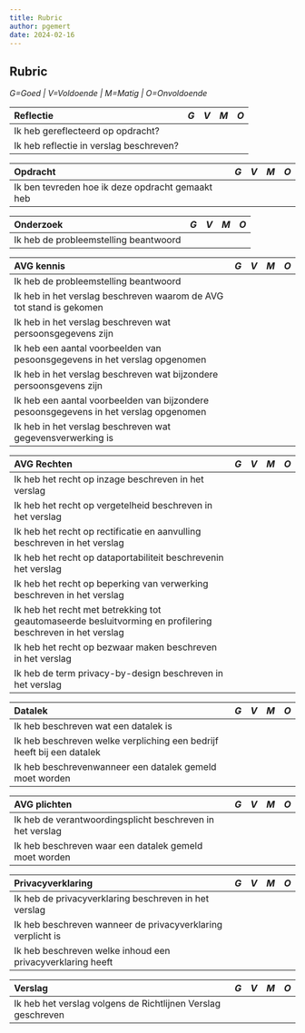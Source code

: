 ```yaml
---
title: Rubric
author: pgemert
date: 2024-02-16
---
```



## Rubric

*G=Goed \| V=Voldoende \| M=Matig \| O=Onvoldoende* 

| **Reflectie**                                       | *G* | *V* | *M* | *O* |
|:----------------------------------------------------|:----|:----|:----|:----|
| Ik heb gereflecteerd op opdracht?                   |     |     |     |     |
| Ik heb reflectie in verslag beschreven?             |     |     |     |     |


| **Opdracht**                                        | *G* | *V* | *M* | *O* |
|:----------------------------------------------------|:----|:----|:----|:----|
| Ik ben tevreden hoe ik deze opdracht gemaakt heb    |     |     |     |     |


| **Onderzoek**                                                   | *G* | *V* | *M* | *O* |
|:----------------------------------------------------------------|:----|:----|:----|:----|
| Ik heb de probleemstelling beantwoord                           |     |     |     |     |


| **AVG kennis**                                                  | *G* | *V* | *M* | *O* |
|:----------------------------------------------------------------|:----|:----|:----|:----|
| Ik heb de probleemstelling beantwoord                            |     |     |     |     |
| Ik heb in het verslag beschreven waarom de AVG tot stand is gekomen|     |     |     |     |
| Ik heb in het verslag beschreven wat persoonsgegevens zijn |     |     |     |     |
| Ik heb een aantal voorbeelden van pesoonsgegevens in het verslag opgenomen |     |     |     |     |
| Ik heb in het verslag beschreven wat bijzondere persoonsgevens zijn |     |     |     |     |
| Ik heb een aantal voorbeelden van bijzondere pesoonsgegevens in het verslag opgenomen           |     |     |     |     |
| Ik heb in het verslag beschreven wat gegevensverwerking is |     |     |     |     |


| **AVG Rechten**                                                                                           | *G* | *V* | *M* | *O* |
|:----------------------------------------------------------------------------------------------------------|:----|:----|:----|:----|
| Ik heb het recht op inzage beschreven in het verslag                                                      |     |     |     |     |
| Ik heb het recht op vergetelheid beschreven in het verslag                                                |     |     |     |     |
| Ik heb het recht op rectificatie en aanvulling beschreven in het verslag                                  |     |     |     |     |
| Ik heb het recht op dataportabiliteit beschrevenin het verslag                                            |     |     |     |     |
| Ik heb het recht op beperking van verwerking beschreven in het verslag                                    |     |     |     |     |
| Ik heb het recht met betrekking tot geautomaseerde besluitvorming en profilering beschreven in het verslag|      |     |     |     |
| Ik heb het recht op bezwaar maken beschreven in het verslag                                               |     |     |     |     |
| Ik heb de term privacy-by-design beschreven in het verslag                                                |     |     |     |     |


| **Datalek**                                                           | *G* | *V* | *M* | *O* |
|:----------------------------------------------------------------------|:----|:----|:----|:----|
| Ik heb beschreven wat een datalek is                                  |     |     |     |     |
| Ik heb beschreven welke verpliching een bedrijf heeft bij een datalek |     |     |     |     |
| Ik heb beschrevenwanneer een datalek gemeld moet worden               |     |     |     |     |


| **AVG plichten**                                          | *G* | *V* | *M* | *O* |
|:----------------------------------------------------------|:----|:----|:----|:----|
| Ik heb de verantwoordingsplicht beschreven in het verslag |     |     |     |     |
| Ik heb beschreven waar een datalek gemeld moet worden     |     |     |     |     |


| **Privacyverklaring**                                       | *G* | *V* | *M* | *O* |
|:------------------------------------------------------------|:----|:----|:----|:----|
| Ik heb de privacyverklaring beschreven in het verslag       |     |     |     |     |
| Ik heb beschreven wanneer de privacyverklaring verplicht is |     |     |     |     |
| Ik heb beschreven welke inhoud een privacyverklaring heeft  |     |     |     |     |


| **Verslag**                                                  | *G* | *V* | *M* | *O* |
|:-------------------------------------------------------------|:----|:----|:----|:----|
| Ik heb het verslag volgens de Richtlijnen Verslag geschreven |     |     |     |     |